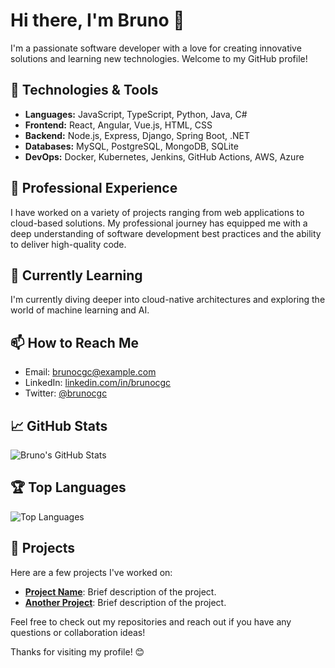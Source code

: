 # Hi there, I'm Bruno 👋

I'm a passionate software developer with a love for creating innovative solutions and learning new technologies. Welcome to my GitHub profile!

## 🔧 Technologies & Tools
- **Languages:** JavaScript, TypeScript, Python, Java, C#
- **Frontend:** React, Angular, Vue.js, HTML, CSS
- **Backend:** Node.js, Express, Django, Spring Boot, .NET
- **Databases:** MySQL, PostgreSQL, MongoDB, SQLite
- **DevOps:** Docker, Kubernetes, Jenkins, GitHub Actions, AWS, Azure

## 💼 Professional Experience
I have worked on a variety of projects ranging from web applications to cloud-based solutions. My professional journey has equipped me with a deep understanding of software development best practices and the ability to deliver high-quality code.

## 🌱 Currently Learning
I'm currently diving deeper into cloud-native architectures and exploring the world of machine learning and AI.

## 📫 How to Reach Me
- Email: brunocgc@example.com
- LinkedIn: [linkedin.com/in/brunocgc](https://linkedin.com/in/brunocgc)
- Twitter: [@brunocgc](https://twitter.com/brunocgc)

## 📈 GitHub Stats
![Bruno's GitHub Stats](https://github-readme-stats.vercel.app/api?username=brunocgc&show_icons=true&count_private=true&theme=radical)

## 🏆 Top Languages
![Top Languages](https://github-readme-stats.vercel.app/api/top-langs/?username=brunocgc&layout=compact&theme=radical)

## 🚀 Projects
Here are a few projects I've worked on:

- [**Project Name**](https://github.com/brunocgc/project-name): Brief description of the project.
- [**Another Project**](https://github.com/brunocgc/another-project): Brief description of the project.

Feel free to check out my repositories and reach out if you have any questions or collaboration ideas!

Thanks for visiting my profile! 😊
